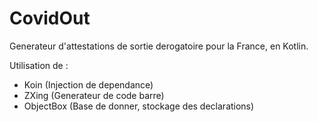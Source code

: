 # CovidOut

Generateur d'attestations de sortie derogatoire pour la France, en Kotlin.

Utilisation de :
 - Koin (Injection de dependance)
 - ZXing (Generateur de code barre)
 - ObjectBox (Base de donner, stockage des declarations)
